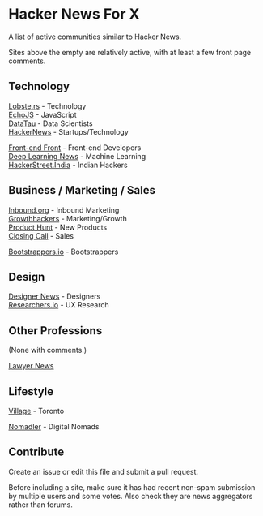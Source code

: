 # Hacker News For X

A list of active communities similar to Hacker News.

Sites above the empty are relatively active, with at least a few front page comments.

## Technology

[Lobste.rs](https://lobste.rs/) - Technology  
[EchoJS](http://www.echojs.com/) - JavaScript  
[DataTau](http://www.datatau.com/) - Data Scientists  
[HackerNews](https://news.ycombinator.com/) - Startups/Technology  
  
[Front-end Front](http://frontendfront.com/) - Front-end Developers  
[Deep Learning News](http://news.startup.ml/) - Machine Learning  
[HackerStreet.India](http://hackerstreet.in/) - Indian Hackers

## Business / Marketing / Sales

[Inbound.org](http://inbound.org/) - Inbound Marketing  
[Growthhackers](http://growthhackers.com/) - Marketing/Growth  
[Product Hunt](http://www.producthunt.com/) - New Products  
[Closing Call](http://closingcall.co/) - Sales  
  
[Bootstrappers.io](http://www.bootstrappers.io/) - Bootstrappers  

## Design

[Designer News](https://www.designernews.co/) - Designers  
[Researchers.io](http://researchers.io/) - UX Research

## Other Professions

(None with comments.)

[Lawyer News](https://lawyeritis.com/)

## Lifestyle

[Village](http://www.itsonvillage.com/) - Toronto
  
[Nomadler](http://nomadler.com/) - Digital Nomads  

## Contribute

Create an issue or edit this file and submit a pull request.

Before including a site, make sure it has had recent non-spam submission by multiple users and some votes. Also check they are news aggregators rather than forums.
